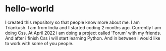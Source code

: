 # hello-world
I created this repository so that people know more about me.
I am Triankush.
I am from India and I started coding 2 months ago.
Currently I am doing Css.
At April 2022 i am doing a project called 'Forum' with my friends.
And after i finish Css i will start learning Python.
And in between i would like to work with some of you people.
